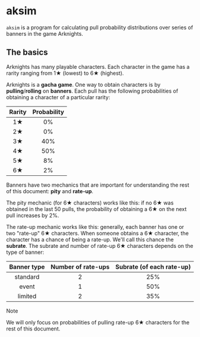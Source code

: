 # aksim

`aksim` is a program for calculating pull probability distributions over series of banners in the game Arknights.

## The basics

Arknights has many playable characters. Each character in the game has a rarity ranging from 1★ (lowest) to 6★ (highest).

Arknights is a **gacha game**. One way to obtain characters is by **pulling**/**rolling** on **banners**. Each pull has the following probabilities of obtaining a character of a particular rarity:

| Rarity | Probability |
| :----: | :---------: |
|   1★   |     0%      |
|   2★   |     0%      |
|   3★   |     40%     |
|   4★   |     50%     |
|   5★   |     8%      |
|   6★   |     2%      |

Banners have two mechanics that are important for understanding the rest of this document: **pity** and **rate-up**.

The pity mechanic (for 6★ characters) works like this: if no 6★ was obtained in the last 50 pulls, the probability of obtaining a 6★ on the next pull increases by 2%.

The rate-up mechanic works like this: generally, each banner has one or two "rate-up" 6★ characters. When someone obtains a 6★ character, the character has a chance of being a rate-up. We'll call this chance the **subrate**. The subrate and number of rate-up 6★ characters depends on the type of banner:

| Banner type | Number of rate-ups | Subrate (of each rate-up) |
| :---------: | :----------------: | :-----------------------: |
|  standard   |         2          |            25%            |
|    event    |         1          |            50%            |
|   limited   |         2          |            35%            |

 > [!NOTE]
 > We will only focus on probabilities of pulling rate-up 6★ characters for the rest of this document.